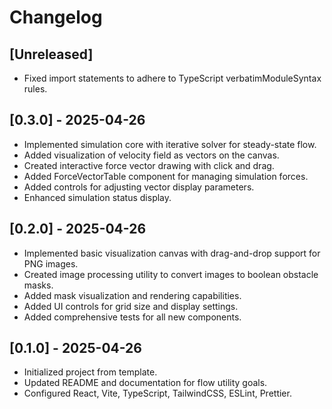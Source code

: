# Changelog

## [Unreleased]

- Fixed import statements to adhere to TypeScript verbatimModuleSyntax rules.

## [0.3.0] - 2025-04-26

- Implemented simulation core with iterative solver for steady-state flow.
- Added visualization of velocity field as vectors on the canvas.
- Created interactive force vector drawing with click and drag.
- Added ForceVectorTable component for managing simulation forces.
- Added controls for adjusting vector display parameters.
- Enhanced simulation status display.

## [0.2.0] - 2025-04-26

- Implemented basic visualization canvas with drag-and-drop support for PNG images.
- Created image processing utility to convert images to boolean obstacle masks.
- Added mask visualization and rendering capabilities.
- Added UI controls for grid size and display settings.
- Added comprehensive tests for all new components.

## [0.1.0] - 2025-04-26

- Initialized project from template.
- Updated README and documentation for flow utility goals.
- Configured React, Vite, TypeScript, TailwindCSS, ESLint, Prettier.
